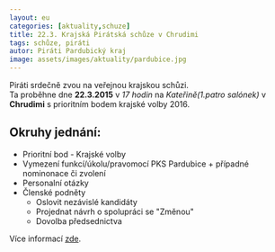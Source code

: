 ```yaml
---
layout: eu
categories: [aktuality,schuze]
title: 22.3. Krajská Pirátská schůze v Chrudimi
tags: schůze, piráti
autor: Piráti Pardubický kraj
image: assets/images/aktuality/pardubice.jpg
---
```

Piráti srdečně zvou na veřejnou krajskou schůzi.  
Ta proběhne dne __22.3.2015__ v _17 hodin_ na _Kateřině(1.patro salónek)_ v __Chrudimi__ s prioritním bodem krajské volby 2016.

Okruhy jednání:
---------------
* Prioritní bod - Krajské volby
* Vymezení funkcí/úkolu/pravomocí PKS Pardubice + případné  nominonace či zvolení
* Personalní otázky
* Členské podněty
  * Oslovit nezávislé kandidáty
  * Projednat návrh o spolupráci se "Změnou"
  * Dovolba předsednictva

Více informací [zde](https://forum.pirati.cz/post384372.html#p384372).


